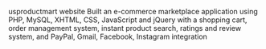 usproductmart website
Built an e-commerce marketplace application using PHP, MySQL, XHTML, CSS, JavaScript and jQuery with a shopping cart, order management system, instant product search, ratings and review system, and PayPal, Gmail, Facebook, Instagram integration
